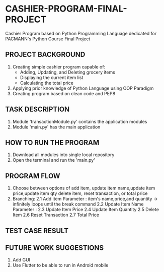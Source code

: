 # CASHIER-PROGRAM-FINAL-PROJECT
Cashier Program based on Python Programming Language dedicated for PACMANN's Python Course Final Project

 ## PROJECT BACKGROUND
 1. Creating simple cashier program capable of:
    - Adding, Updating, and Deleting grocery items 
    - Displaying the current item list
    - Calculating the total price
2. Applying prior knowledge of Python Language using OOP Paradigm
3. Creating program based on clean code and PEP8

## TASK DESCRIPTION
1. Module 'transactionModule.py' contains the application modules
2. Module 'main.py' has the main application

## HOW TO RUN THE PROGRAM
1. Download all modules into single local repository
2. Open the terminal and run the 'main.py'

## PROGRAM FLOW
1. Choose between options of add item, update item name,update item price,update item qty
   delete item, reset transaction, or total price
2. Branching:
 2.1 Add item
  Parameter : item's name,price,and quantity -> infinitely loops until the break command
 2.2 Update Item Name
  Parameter : 
 2.3 Update Item Price 
 2.4 Update Item Quantity 
 2.5 Delete Item 
 2.6 Reset Transaction 
 2.7 Total Price 
## TEST CASE RESULT

## FUTURE WORK SUGGESTIONS
1. Add GUI
2. Use Flutter to be able to run in Android mobile
